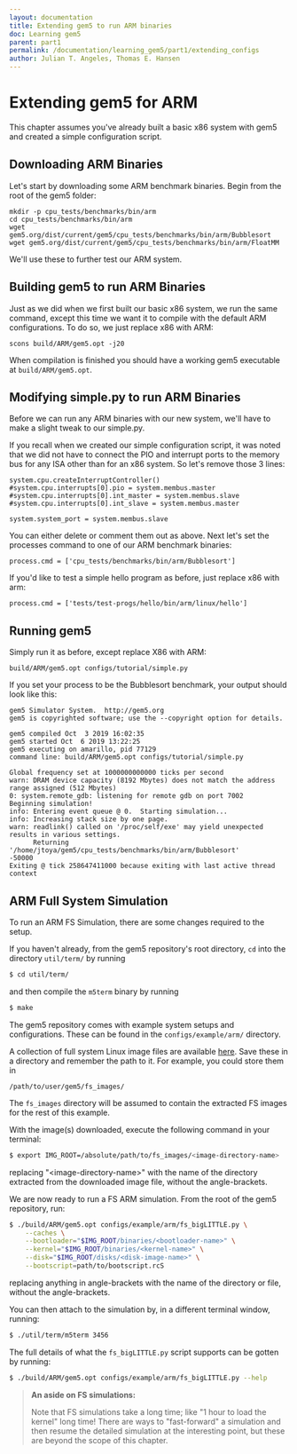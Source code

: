 ```yaml
---
layout: documentation
title: Extending gem5 to run ARM binaries
doc: Learning gem5
parent: part1
permalink: /documentation/learning_gem5/part1/extending_configs
author: Julian T. Angeles, Thomas E. Hansen
---
```


Extending gem5 for ARM
======================

This chapter assumes you've already built a basic x86 system with
gem5 and created a simple configuration script.

Downloading ARM Binaries
------------------------

Let's start by downloading some ARM benchmark binaries. Begin
from the root of the gem5 folder:

```
mkdir -p cpu_tests/benchmarks/bin/arm
cd cpu_tests/benchmarks/bin/arm
wget gem5.org/dist/current/gem5/cpu_tests/benchmarks/bin/arm/Bubblesort
wget gem5.org/dist/current/gem5/cpu_tests/benchmarks/bin/arm/FloatMM
```

We'll use these to further test our ARM system.

Building gem5 to run ARM Binaries
---------------------------------

Just as we did when we first built our basic x86 system, we run
the same command, except this time we want it to compile with the
default ARM configurations. To do so, we just replace x86 with ARM:  

```
scons build/ARM/gem5.opt -j20
```

When compilation is finished you should have a working gem5 executable
at `build/ARM/gem5.opt`.

Modifying simple.py to run ARM Binaries
---------------------------------------

Before we can run any ARM binaries with our new system, we'll have
to make a slight tweak to our simple.py.

If you recall when we created our simple configuration script, it was
noted that we did not have to connect the PIO and interrupt ports to
the memory bus for any ISA other than for an x86 system. So let's
remove those 3 lines:

```
system.cpu.createInterruptController()
#system.cpu.interrupts[0].pio = system.membus.master
#system.cpu.interrupts[0].int_master = system.membus.slave
#system.cpu.interrupts[0].int_slave = system.membus.master

system.system_port = system.membus.slave
```

You can either delete or comment them out as above. Next let's set
the processes command to one of our ARM benchmark binaries:

```
process.cmd = ['cpu_tests/benchmarks/bin/arm/Bubblesort']
```

If you'd like to test a simple hello program as before, just
replace x86 with arm:

```
process.cmd = ['tests/test-progs/hello/bin/arm/linux/hello']
```

Running gem5
------------

Simply run it as before, except replace X86 with ARM:

```
build/ARM/gem5.opt configs/tutorial/simple.py
```

If you set your process to be the Bubblesort benchmark, your
output should look like this:

```
gem5 Simulator System.  http://gem5.org
gem5 is copyrighted software; use the --copyright option for details.

gem5 compiled Oct  3 2019 16:02:35
gem5 started Oct  6 2019 13:22:25
gem5 executing on amarillo, pid 77129
command line: build/ARM/gem5.opt configs/tutorial/simple.py

Global frequency set at 1000000000000 ticks per second
warn: DRAM device capacity (8192 Mbytes) does not match the address range assigned (512 Mbytes)
0: system.remote_gdb: listening for remote gdb on port 7002
Beginning simulation!
info: Entering event queue @ 0.  Starting simulation...
info: Increasing stack size by one page.
warn: readlink() called on '/proc/self/exe' may yield unexpected results in various settings.
      Returning '/home/jtoya/gem5/cpu_tests/benchmarks/bin/arm/Bubblesort'
-50000
Exiting @ tick 258647411000 because exiting with last active thread context
```

ARM Full System Simulation
--------------------------
To run an ARM FS Simulation, there are some changes required to the setup.

If you haven't already, from the gem5 repository's root directory, `cd` into
the directory `util/term/` by running

```bash
$ cd util/term/
```

and then compile the `m5term` binary by running

```bash
$ make
```

The gem5 repository comes with example system setups and configurations. These
can be found in the `configs/example/arm/` directory.

A collection of full system Linux image files are available
[here](https://www.gem5.org/documentation/general_docs/fullsystem/guest_binaries).
Save these in a directory and remember the path to it. For example, you could
store them in

```
/path/to/user/gem5/fs_images/
```

The `fs_images` directory will be assumed to contain the extracted FS images
for the rest of this example.

With the image(s) downloaded, execute the following command in your terminal:

```bash
$ export IMG_ROOT=/absolute/path/to/fs_images/<image-directory-name>
```

replacing "\<image-directory-name\>" with the name of the directory extracted
from the downloaded image file, without the angle-brackets.

We are now ready to run a FS ARM simulation. From the root of the gem5
repository, run:

```bash
$ ./build/ARM/gem5.opt configs/example/arm/fs_bigLITTLE.py \
    --caches \
    --bootloader="$IMG_ROOT/binaries/<bootloader-name>" \
    --kernel="$IMG_ROOT/binaries/<kernel-name>" \
    --disk="$IMG_ROOT/disks/<disk-image-name>" \
    --bootscript=path/to/bootscript.rcS
```

replacing anything in angle-brackets with the name of the directory or file,
without the angle-brackets.

You can then attach to the simulation by, in a different terminal window,
running:

```bash
$ ./util/term/m5term 3456
```

The full details of what the `fs_bigLITTLE.py` script supports can be gotten by
running:

```bash
$ ./build/ARM/gem5.opt configs/example/arm/fs_bigLITTLE.py --help
```

> **An aside on FS simulations:**
>
> Note that FS simulations take a long time; like "1 hour to load the kernel"
> long time! There are ways to "fast-forward" a simulation and then resume the
> detailed simulation at the interesting point, but these are beyond the scope
> of this chapter.

